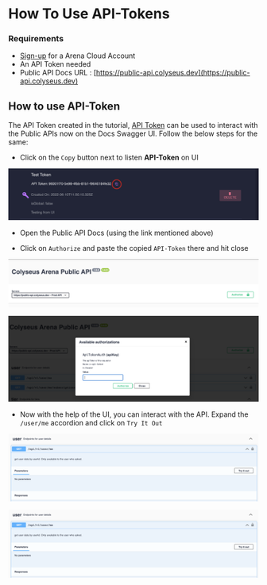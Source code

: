 # How To Use API-Tokens

### Requirements

* [Sign-up](https://console.colyseus.io/register) for a Arena Cloud Account
* An API Token needed
* Public API Docs URL : [https://public-api.colyseus.dev](https://public-api.colyseus.dev)

## How to use API-Token

The API Token created in the tutorial, [API Token](./create-api-token.md) can be used to interact with the Public APIs now on the Docs Swagger UI. Follow the below steps for the same:

- Click on the `Copy` button next to listen **API-Token** on UI

![COPY-BTN](../../images/api-token-copy-btn.png)

- Open the Public API Docs (using the link mentioned above)

- Click on `Authorize` and paste the copied `API-Token` there and hit close

![AUTHORIZE](../../images/api-token-auth-ui.png)

![AUTHORIZE_UI](../../images/api-token-auth.png)

- Now with the help of the UI, you can interact with the API. Expand the `/user/me` accordion and click on `Try It Out`

![TRY-ME-OUT](../../images/user-me-try-out.png)

![USER-ME-EXECUTE](../../images/user-me-try-out.png)